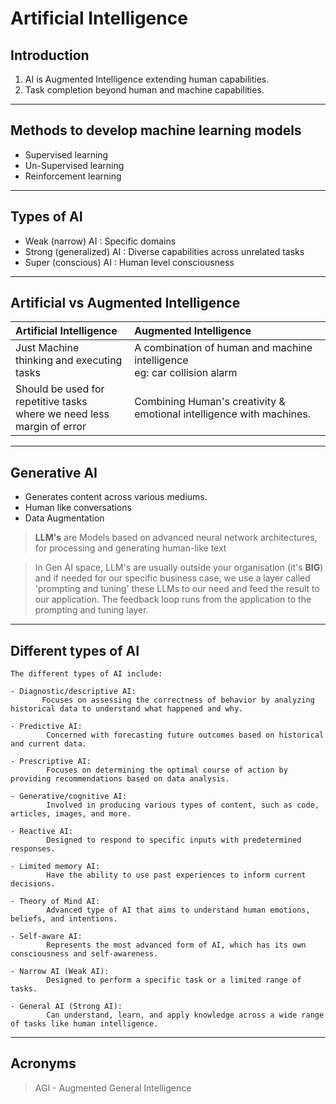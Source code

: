
# Artificial Intelligence

## Introduction

1. AI is Augmented Intelligence extending human capabilities.
2. Task completion beyond human and machine capabilities.
---
## Methods to develop machine learning models

- Supervised learning
- Un-Supervised learning
- Reinforcement learning
---
## Types of AI

- Weak (narrow) AI        : Specific domains
- Strong (generalized) AI : Diverse capabilities across unrelated tasks
- Super (conscious) AI    : Human level consciousness
---
## Artificial vs Augmented Intelligence

| Artificial Intelligence                                                    | Augmented Intelligence                                                      |
|:---------------------------------------------------------------------------|:----------------------------------------------------------------------------|
| Just Machine <br/>thinking and executing tasks                             | A combination of human and machine intelligence<br/>eg: car collision alarm |
| Should be used for repetitive tasks<br/>where we need less margin of error | Combining Human's creativity & emotional intelligence with machines.        |

---
## Generative AI

- Generates content across various mediums.
- Human like conversations
- Data Augmentation

> **LLM's** are Models based on advanced neural network architectures, for processing and generating human-like text

> In Gen AI space, LLM's are usually outside your organisation (it's **BIG**) and if needed for our specific business case, we use a layer called 'prompting and tuning' these LLMs to our need and feed the result to our application.
> The feedback loop runs from the application to the prompting and tuning layer. 
---
## Different types of AI

```text
The different types of AI include:

- Diagnostic/descriptive AI:
       Focuses on assessing the correctness of behavior by analyzing historical data to understand what happened and why.

- Predictive AI: 
        Concerned with forecasting future outcomes based on historical and current data.

- Prescriptive AI: 
        Focuses on determining the optimal course of action by providing recommendations based on data analysis.

- Generative/cognitive AI: 
        Involved in producing various types of content, such as code, articles, images, and more.

- Reactive AI: 
        Designed to respond to specific inputs with predetermined responses.

- Limited memory AI: 
        Have the ability to use past experiences to inform current decisions.

- Theory of Mind AI: 
        Advanced type of AI that aims to understand human emotions, beliefs, and intentions.

- Self-aware AI: 
        Represents the most advanced form of AI, which has its own consciousness and self-awareness.

- Narrow AI (Weak AI): 
        Designed to perform a specific task or a limited range of tasks.

- General AI (Strong AI): 
        Can understand, learn, and apply knowledge across a wide range of tasks like human intelligence.
```
---
## Acronyms 

> AGI - Augmented General Intelligence